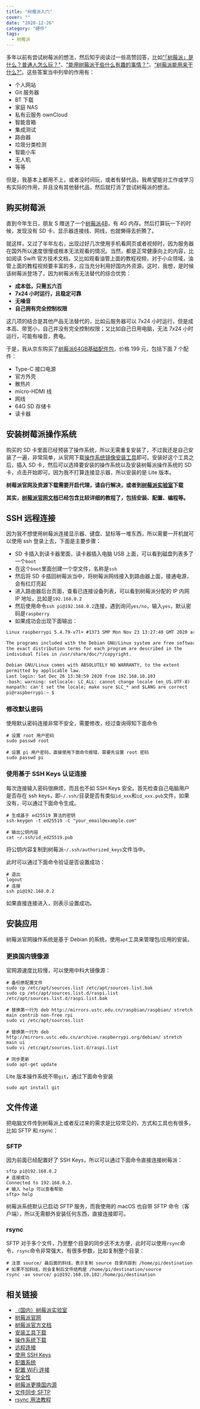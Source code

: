 ```yaml
---
title: "树莓派入门"
cover: ""
date: "2020-12-26"
category: "硬件"
tags:
  - 树莓派
---
```


多年以前有尝试树莓派的想法，然后知乎阅读过一些高赞回答，比如[“「树莓派」是什么？普通人怎么玩？"](https://www.zhihu.com/question/20859055)、["能用树莓派干些什么有趣的事情？"](https://www.zhihu.com/question/32163206)、[“树莓派能用来干什么?”](https://www.zhihu.com/question/22741805)。这些答案当中列举的作用有：

* 个人网站
* Git 服务器
* BT 下载
* 家庭 NAS
* 私有云服务 ownCloud
* 智能音箱
* 集成测试
* 路由器
* 垃圾分类检测
* 智能小车
* 无人机
* 等等

但是，我基本上都用不上，或者没时间玩，或者有替代品，我希望能对工作或学习有实际的作用，并且没有其他替代品，然后就打消了尝试树莓派的想法。

## 购买树莓派

直到今年生日，朋友 S 赠送了一个[树莓派4B](https://union-click.jd.com/jdc?e=&p=AyIGZRtZEQESDlccUxUyFgBQE14TABsFVRtrUV1KWQorAlBHU0VeBUVNR0ZbSkdETlcNVQtHRVNSUVNLXANBRA1XB14DS10cQQVYD21XHgNSHlMQBBAOVxtbJUIVXFBGDnVqclcJS1p3dHpPDFgibVQeC2UaaxUDEwVVHV8VChI3ZRtcJUN8B1waXREKIgZlG1wUCxoPUBJeFAUWAmUcWxwyxrnPzOK1YGE3ZStYJTIiB2UYa1dsEAcCSQgcBxRTBRJbEAMUAQZLWB1VQlJSElISURFUUEhrFwMTA1w%3D)，有 4G 内存。然后打算玩一下的时候，发现没有 SD 卡、显示器连接线、网线，也就懒得去折腾了。

就这样，又过了半年左右，出现过好几次使用手机看网页或者视频时，因为服务器在国外所以速度很慢或根本无法观看的情况。当然，都是正常健康向上的内容，比如阅读 Swift 官方技术文档，又比如观看油管上面的教程视频，对于小众领域，油管上面的教程视频要丰富的多，应当充分利用好国内外资源。这时，我想，是时候该树莓派登场了，因为树莓派有无法替代的综合优势：

* **成本低，只需五六百**
* **7x24 小时运行，且稳定可靠**
* **无噪音**
* **自己拥有完全控制权限**

这几项的结合是其他产品无法替代的，比如云服务器可以 7x24 小时运行，但是成本高、带宽小，自己并没有完全控制权限；又比如自己日用电脑，无法 7x24 小时运行，可能有噪音，费电。

于是，我从京东购买了[树莓派64GB基础配件包](https://union-click.jd.com/jdc?e=&p=AyIGZRtZEQESDlccUxUyFQ9QGlsVBxsFUhJrUV1KWQorAlBHU0VeBUVNR0ZbSkdETlcNVQtHRVNSUVNLXANBRA1XB14DS10cQQVYD21XHgBdHloVAhcOVxxSJURiXSx%2BJA9GcFEdfQ5wamp4Bm8lV3IeC2UaaxUDEwVVHV8VChI3ZRtcJUN8B1waXREKIgZlG1wUCxoPUB1TEgATDmUcWxwyxrnPzOK1YGE3ZStYJTIiB2UYa1dsF1AGGQ5CURdXV08PEAVBBwZPCBdRGwBUSQ4SVhNTVR5rFwMTA1w%3D)，价格 199 元，包括下面 7 个配件：

* Type-C 接口电源
* 官方外壳
* 散热片
* micro-HDMI 线
* 网线
* 64G SD 存储卡
* 读卡器

## 安装树莓派操作系统

购买的 SD 卡里面已经预装了操作系统，所以无需重复安装了，不过我还是自己安装了一遍，非常简单，从官网下载[操作系统镜像安装工具](https://www.raspberrypi.org/software/)即可。安装好这个工具之后，插入 SD 卡，然后可以选择要安装的操作系统以及安装树莓派操作系统的 SD 卡，点击开始即可。因为我不打算连接显示器，所以安装的是 Lite 版本。

**树莓派官网及资源下载需要开启代理，请自行解决，或者到[树莓派实验室](https://shumeipai.nxez.com/download)下载**

**其实，[树莓派官网文档](https://www.raspberrypi.org/documentation/)已经包含比较详细的教程了，包括安装、配置、编程等。**

## SSH 远程连接

因为我不想使用树莓派连接显示器、键盘、鼠标等一堆东西，所以需要一开机就可以使用 ssh 登录上去，下面是主要步骤：

* SD 卡插入到读卡器里面，读卡器插入电脑 USB 上面，可以看到磁盘列表多了一个`boot`
* 在这个`boot`里面创建一个空文件，名称是`ssh`
* 然后将 SD 卡插回树莓派当中，将树莓派网线接入到路由器上面，接通电源，会有红灯亮起
* 进入路由器后台页面，查看已连接设备列表，可以看到树莓派分配的 IP 内网 IP 地址，比如是`192.168.0.2`
* 然后使用命令`ssh pi@192.168.0.2`连接，遇到询问`yes/no`，输入`yes`，默认密码是`raspberry`
* 如果成功会出现下面输出：

```txt
Linux raspberrypi 5.4.79-v7l+ #1373 SMP Mon Nov 23 13:27:40 GMT 2020 armv7l

The programs included with the Debian GNU/Linux system are free software;
the exact distribution terms for each program are described in the
individual files in /usr/share/doc/*/copyright.

Debian GNU/Linux comes with ABSOLUTELY NO WARRANTY, to the extent
permitted by applicable law.
Last login: Sat Dec 26 13:38:59 2020 from 192.168.10.103
-bash: warning: setlocale: LC_ALL: cannot change locale (en_US.UTF-8)
manpath: can't set the locale; make sure $LC_* and $LANG are correct
pi@raspberrypi:~ $ 
```

### 修改默认密码

使用默认密码连接非常不安全，需要修改，经过查询得知下面命令

```shell
# 设置 root 用户密码
sudo passwd root

# 设置 pi 用户密码，直接使用下面命令报错，需要先设置 root 密码
sudo passwd pi
```

### 使用基于 SSH Keys 认证连接

每次连接输入密码很麻烦，而且也不如 SSH Keys 安全。首先检查自己电脑用户是否存在 ssh keys，即`~/.ssh/`目录是否有类似`id_xxx`和`id_xxx.pub`文件，如果没有，可以通过下面命令生成。

```shell
# 生成基于 ed25519 算法的密钥
ssh-keygen -t ed25519 -C "your_email@example.com"

# 输出公钥内容
cat ~/.ssh/id_ed25519.pub
```

将公钥内容复制到树莓派`~/.ssh/authorized_keys`文件当中。

此时可以通过下面命令验证是否设置成功：

```shell
# 退出
logout
# 连接
ssh pi@192.168.0.2
```

如果直接连接进入，则表示设置成功。

## 安装应用

树莓派官网操作系统是基于 Debian 的系统，使用`apt`工具来管理包/应用的安装。

### 更换国内镜像源

官网源速度比较慢，可以使用中科大镜像源：

```shell
# 备份原配置文件
sudo cp /etc/apt/sources.list /etc/apt/sources.list.bak
sudo cp /etc/apt/sources.list.d/raspi.list /etc/apt/sources.list.d/raspi.list.bak

# 替换第一行为 deb http://mirrors.ustc.edu.cn/raspbian/raspbian/ stretch main contrib non-free rpi
sudo vi /etc/apt/sources.list

# 替换第一行为 deb http://mirrors.ustc.edu.cn/archive.raspberrypi.org/debian/ stretch main ui
sudo vi /etc/apt/sources.list.d/raspi.list

# 同步更新
sudo apt-get update
```

Lite 版本操作系统不带`git`，通过下面命令安装

```shell
sudo apt install git
```

## 文件传递

把电脑文件传到树莓派上或者反过来的需求是比较常见的，方式和工具也有很多，比如 SFTP 和 rsync：

### SFTP

因为前面已经配置好了 SSH Keys，所以可以通过下面命令直接连接树莓派：

```shell
sftp pi@192.168.0.2
# 连接成功
Connected to 192.168.0.2.
# 输入 help 可以查看帮助
sftp> help
```

树莓派系统默认已启动 SFTP 服务，而我使用的 macOS 也自带 SFTP 命令（客户端），所以无需额外安装任何东西，直接连接即可。

### rsync

SFTP 对于多个文件，乃至整个目录的同步还不太方便，此时可以使用`rsync`命令，`rsync`命令非常强大，有很多参数，比如复制整个目录：

```shell
# 注意 source/ 最后面的斜线，表示复制 source 目录内容到 /home/pi/destination
# 如果不加斜线，则会复制后文件结构是 /home/pi/destination/source
rsync -av source/ pi@192.168.10.102:/home/pi/destination
```

## 相关链接

* [（国内）树莓派实验室](https://shumeipai.nxez.com/)
* [树莓派官网](https://www.raspberrypi.org)
* [树莓派官方文档](https://www.raspberrypi.org/documentation/)
* [安装工具下载](https://www.raspberrypi.org/software/)
* [操作系统下载](https://www.raspberrypi.org/software/operating-systems/)
* [远程连接](https://www.raspberrypi.org/documentation/remote-access/)
* [使用 SSH Keys](https://www.raspberrypi.org/documentation/remote-access/ssh/passwordless.md)
* [配置系统](https://www.raspberrypi.org/documentation/configuration/)
* [配置 WiFi 连接](https://www.raspberrypi.org/documentation/configuration/wireless/wireless-cli.md)
* [安全性](https://www.raspberrypi.org/documentation/configuration/security.md)
* [树莓派更换国内源](https://blog.csdn.net/weixin_43336281/article/details/97373288)
* [文件同步 SFTP](https://www.raspberrypi.org/documentation/remote-access/ssh/sftp.md)
* [rsync 用法教程](http://www.ruanyifeng.com/blog/2020/08/rsync.html)
